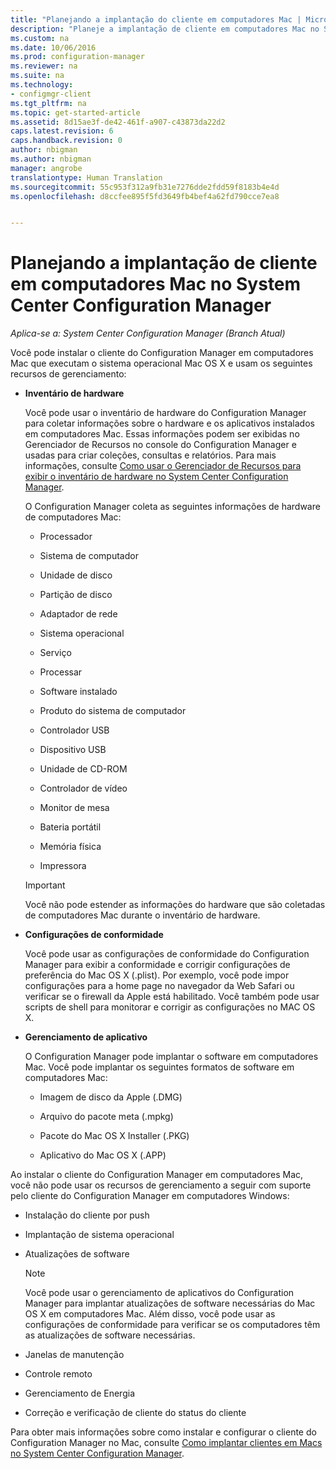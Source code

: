 ```yaml
---
title: "Planejando a implantação do cliente em computadores Mac | Microsoft Docs"
description: "Planeje a implantação de cliente em computadores Mac no System Center Configuration Manager."
ms.custom: na
ms.date: 10/06/2016
ms.prod: configuration-manager
ms.reviewer: na
ms.suite: na
ms.technology:
- configmgr-client
ms.tgt_pltfrm: na
ms.topic: get-started-article
ms.assetid: 8d15ae3f-de42-461f-a907-c43873da22d2
caps.latest.revision: 6
caps.handback.revision: 0
author: nbigman
ms.author: nbigman
manager: angrobe
translationtype: Human Translation
ms.sourcegitcommit: 55c953f312a9fb31e7276dde2fdd59f8183b4e4d
ms.openlocfilehash: d8ccfee895f5fd3649fb4bef4a62fd790cce7ea8


---
```

# <a name="planning-for-client-deployment-to-mac-computers-in-system-center-configuration-manager"></a>Planejando a implantação de cliente em computadores Mac no System Center Configuration Manager

*Aplica-se a: System Center Configuration Manager (Branch Atual)*

Você pode instalar o cliente do Configuration Manager em computadores Mac que executam o sistema operacional Mac OS X e usam os seguintes recursos de gerenciamento:  

-   **Inventário de hardware**  

     Você pode usar o inventário de hardware do Configuration Manager para coletar informações sobre o hardware e os aplicativos instalados em computadores Mac. Essas informações podem ser exibidas no Gerenciador de Recursos no console do Configuration Manager e usadas para criar coleções, consultas e relatórios. Para mais informações, consulte [Como usar o Gerenciador de Recursos para exibir o inventário de hardware no System Center Configuration Manager](../../../../core/clients/manage/inventory/use-resource-explorer-to-view-hardware-inventory.md).  

     O Configuration Manager coleta as seguintes informações de hardware de computadores Mac:  

    -   Processador  

    -   Sistema de computador  

    -   Unidade de disco  

    -   Partição de disco  

    -   Adaptador de rede  

    -   Sistema operacional  

    -   Serviço  

    -   Processar  

    -   Software instalado  

    -   Produto do sistema de computador  

    -   Controlador USB  

    -   Dispositivo USB  

    -   Unidade de CD-ROM  

    -   Controlador de vídeo  

    -   Monitor de mesa  

    -   Bateria portátil  

    -   Memória física  

    -   Impressora  

    > [!IMPORTANT]  
    >  Você não pode estender as informações do hardware que são coletadas de computadores Mac durante o inventário de hardware.  

-   **Configurações de conformidade**  

     Você pode usar as configurações de conformidade do Configuration Manager para exibir a conformidade e corrigir configurações de preferência do Mac OS X (.plist). Por exemplo, você pode impor configurações para a home page no navegador da Web Safari ou verificar se o firewall da Apple está habilitado. Você também pode usar scripts de shell para monitorar e corrigir as configurações no MAC OS X.  

-   **Gerenciamento de aplicativo**  

     O Configuration Manager pode implantar o software em computadores Mac. Você pode implantar os seguintes formatos de software em computadores Mac:  

    -   Imagem de disco da Apple (.DMG)  

    -   Arquivo do pacote meta (.mpkg)  

    -   Pacote do Mac OS X Installer (.PKG)  

    -   Aplicativo do Mac OS X (.APP)  

 Ao instalar o cliente do Configuration Manager em computadores Mac, você não pode usar os recursos de gerenciamento a seguir com suporte pelo cliente do Configuration Manager em computadores Windows:  

-   Instalação do cliente por push  

-   Implantação de sistema operacional  

-   Atualizações de software  

    > [!NOTE]  
    >  Você pode usar o gerenciamento de aplicativos do Configuration Manager para implantar atualizações de software necessárias do Mac OS X em computadores Mac. Além disso, você pode usar as configurações de conformidade para verificar se os computadores têm as atualizações de software necessárias.  

-   Janelas de manutenção  

-   Controle remoto  

-   Gerenciamento de Energia  

-   Correção e verificação de cliente do status do cliente  

 Para obter mais informações sobre como instalar e configurar o cliente do Configuration Manager no Mac, consulte [Como implantar clientes em Macs no System Center Configuration Manager](../../../../core/clients/deploy/deploy-clients-to-macs.md).



<!--HONumber=Dec16_HO3-->



